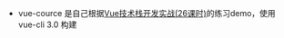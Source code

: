 * vue-cource 是自己根据[Vue技术栈开发实战(26课时)](https://segmentfault.com/ls/1650000016221751?utm_source=recommend_web-live-new)的练习demo，使用vue-cli 3.0 构建